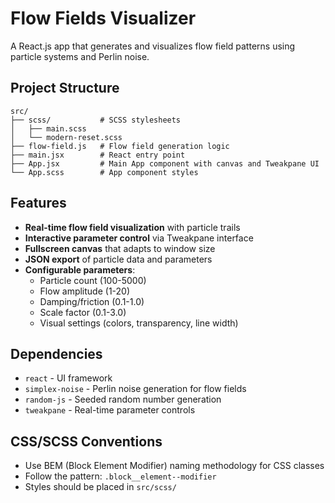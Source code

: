 # Flow Fields Visualizer

A React.js app that generates and visualizes flow field patterns using particle systems and Perlin noise.

## Project Structure

```
src/
├── scss/           # SCSS stylesheets
│   ├── main.scss
│   └── modern-reset.scss
├── flow-field.js   # Flow field generation logic
├── main.jsx        # React entry point
├── App.jsx         # Main App component with canvas and Tweakpane UI
└── App.scss        # App component styles
```

## Features

- **Real-time flow field visualization** with particle trails
- **Interactive parameter control** via Tweakpane interface
- **Fullscreen canvas** that adapts to window size
- **JSON export** of particle data and parameters
- **Configurable parameters**:
  - Particle count (100-5000)
  - Flow amplitude (1-20)
  - Damping/friction (0.1-1.0)
  - Scale factor (0.1-3.0)
  - Visual settings (colors, transparency, line width)

## Dependencies

- `react` - UI framework
- `simplex-noise` - Perlin noise generation for flow fields
- `random-js` - Seeded random number generation
- `tweakpane` - Real-time parameter controls

## CSS/SCSS Conventions

- Use BEM (Block Element Modifier) naming methodology for CSS classes
- Follow the pattern: `.block__element--modifier`
- Styles should be placed in `src/scss/`
